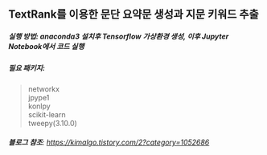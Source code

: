 ## **TextRank**를 이용한 문단 요약문 생성과 지문 키워드 추출
##### **실행 방법**: anaconda3 설치후 Tensorflow 가상환경 생성, 이후 Jupyter Notebook에서 코드 실행
##### **필요 패키지**: 
> networkx  
> jpype1  
> konlpy  
> scikit-learn  
> tweepy(3.10.0)  
###### **블로그 참조**: https://kimalgo.tistory.com/2?category=1052686
